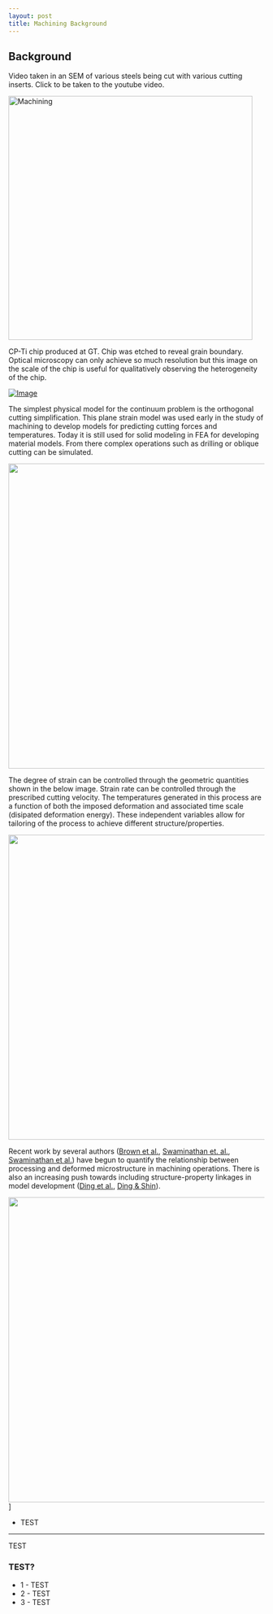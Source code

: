 ```yaml
---
layout: post
title: Machining Background
---
```


## Background

Video taken in an SEM of various steels being cut with various cutting inserts. Click to be taken to the youtube video.

<a href="https://www.youtube.com/watch?v=mRuSYQ5Npek&list=UUEEF2Y1AykbUkp0LEk7IV4A
" target="_blank"><img src="https://i.ytimg.com/vi_webp/mRuSYQ5Npek/default.webp" 
alt="Machining" width="480"/></a>

CP-Ti chip produced at GT. Chip was etched to reveal grain boundary. Optical microscopy can only achieve so much resolution but this image on the scale of the chip is useful for qualitatively observing the heterogeneity of the chip.

[![Image](https://farm4.staticflickr.com/3891/15119720722_3b72b8854f_z.jpg)](https://www.flickr.com/photos/127308447@N06/15119720722/)

The simplest physical model for the continuum problem is the orthogonal cutting simplification. This plane strain model was used early in the study of machining to develop models for predicting cutting forces and temperatures. Today it is still used for solid modeling in FEA for developing material models. From there complex operations such as drilling or oblique cutting can be simulated.

[<img src="http://engineeronadisk.com/notes_manufact/images/cutting3.gif" width="600px" />](http://engineeronadisk.com/notes_manufact/images/cutting3.gif)

The degree of strain can be controlled through the geometric quantities shown in the below image. Strain rate can be controlled through the prescribed cutting velocity. The temperatures generated in this process are a function of both the imposed deformation and associated time scale (disipated deformation energy). These independent variables allow for tailoring of the process to achieve different structure/properties.

[<img src="http://engineeronadisk.com/V2/notes_manufacturing/engineeronadisk-19.gif" width="600px" />](http://engineeronadisk.com/V2/notes_manufacturing/engineeronadisk-19.gif)

Recent work by several authors ([Brown et al.](http://dx.doi.org/10.1016/j.actamat.2009.07.052), [Swaminathan et. al.](http://www.sciencedirect.com/science/article/pii/S0921509305008166), [Swaminathan et al.](http://www.sciencedirect.com/science/article/pii/S1359646207001571)) have begun to quantify the relationship between processing and deformed microstructure in machining operations. There is also an increasing push towards including structure-property linkages in model development ([Ding et al.](http://www.sciencedirect.com/science/article/pii/S0927025611002850), [Ding & Shin](http://dx.doi.org/10.1016/j.jmatprotec.2012.12.016)).

[<img src="http://ars.els-cdn.com/content/image/1-s2.0-S1359645409004807-gr4.jpg" width="600px" />](http://www.sciencedirect.com/science/article/pii/S1359645409004807)]


* TEST

-----

TEST

### TEST?

* 1 - TEST
* 2 - TEST
* 3 - TEST
